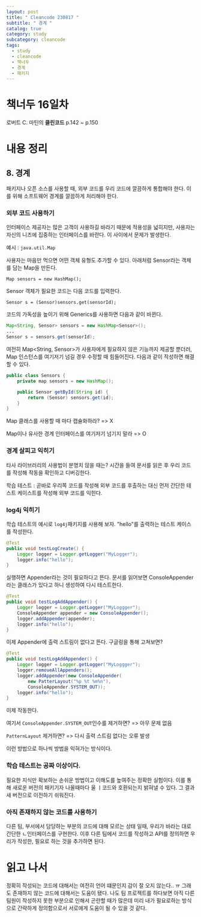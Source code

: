 ```yaml
---
layout: post
title: " Cleancode 230817 "
subtitle: " 경계 "
catalog: true
category: study
subcategory: cleancode
tags:
  - study
  - cleancode
  - 책너두
  - 경계
  - 패키지
---
```


# 책너두 16일차

로버트 C. 마틴의 **클린코드** p.142 ~ p.150

# 내용 정리

## 8. 경계

패키지나 오픈 소스를 사용할 때, 외부 코드를 우리 코드에 깔끔하게 통합해야 한다. 이를 위해 소프트웨어 경계를 깔끔하게 처리해야 한다.

### 외부 코드 사용하기

인터페이스 제공자는 많은 고객이 사용하길 바라기 때문에 적용성을 넓히지만, 사용자는 자신의 니즈에 집중하는 인터페이스를 바란다. 이 사이에서 문제가 발생한다.

예시 : `java.util.Map`

사용자는 마음만 먹으면 어떤 객체 유형도 추가할 수 있다. 아래처럼 Sensor라는 객체를 담는 Map을 만든다.

`Map sensors = new HashMap();`

Sensor 객체가 필요한 코드는 다음 코드를 입력한다.

`Sensor s = (Sensor)sensors.get(sensorId);`

코드의 가독성을 높이기 위해 Generics를 사용하면 다음과 같이 바뀐다.

```java
Map<String, Sensor> sensors = new HashMap<Sensor>();
...
Sensor s = sensors.get(sensorId);
```

여전히 Map<String, Sensor>가 사용자에게 필요하지 않은 기능까지 제공할 뿐더러, Map 인스턴스를 여기저기 넘길 경우 수정할 때 힘들어진다. 다음과 같이 작성하면 해결할 수 있다.

```java
public class Sensors {
    private map sensors = new HashMap();

    public Sensor getById(String id) {
        return (Sensor) sensors.get(id);
    }
}
```

Map 클래스를 사용할 때 마다 캡슐화하라? => X

Map이나 유사한 경계 인터페이스를 여기저기 넘기지 말라 => O

### 경계 살피고 익히기

타사 라이브러리의 사용법이 분명치 않을 때는? 시간을 들여 문서를 읽은 후 우리 코드를 작성해 작동을 확인하고 디버깅한다.

학습 테스트 : 곧바로 우리쪽 코드를 작성해 외부 코드를 후촐하는 대신 먼저 간단한 테스트 케이스트를 작성해 외부 코드를 익힌다.

### log4j 익히기

학습 테스트의 예시로 `log4j`패키지를 사용해 보자. "hello"를 출력하는 테스트 케이스를 작성한다.

```java
@Test
public void testLogCreate() {
    Logger logger = Logger.getLogger("MyLogger");
    logger.info("hello");
}
```

실행하면 Appender라는 것이 필요하다고 뜬다. 문서를 읽어보면 ConsoleAppender라는 클래스가 있다고 하니 생성하여 다시 테스트한다.

```java
@Test
public void testLogAddAppender() {
    Logger logger = Logger.getLogger("MyLoggger");
    ConsoleAppender appender = new ConsoleAppender();
    logger.addAppender(appender);
    logger.info("hello");
}
```

이제 Appender에 출력 스트림이 없다고 뜬다. 구글링을 통해 고쳐보면?

```java
@Test
public void testLogAddAppender() {
    Logger logger = Logger.getLogger("MyLoggger");
    logger.removeAllAppenders();
    logger.addAppender(new ConsoleAppender(
    	new PatterLayout("%p %t %m%n"),
    	ConsoleAppender.SYSTEM_OUT));
    logger.info("hello");
}
```

이제 작동한다.

여기서 `ConsoleAppender.SYSTEM_OUT`인수를 제거하면? => 아무 문제 없음

`PatternLayout` 제거하면? => 다시 출력 스트림 없다는 오류 발생

이런 방법으로 하나씩 방법을 익혀가는 방식이다.

### 학습 테스트는 공짜 이상이다.

필요한 지식만 확보하는 손쉬운 방법이고 이해도를 높여주는 정확한 실험이다. 이를 통해 새로운 버전의 패키기자 나올때마다 울 ㅣ코드와 호환되는지 밝혀낼 수 있다. 그 결과 새 버전으로 이전하기 쉬워진다.

### 아직 존재하지 않는 코드를 사용하기

다른 팀, 부서에서 담당하는 부분의 코드에 대해 모르는 상태 일때, 우리가 바라는 대로 간단한 ㄴ인터페이스를 구현한다. 이후 다른 팀에서 코드를 작성하고 API를 정의하면 우리가 작성한, 필요로 하는 것을 추가하면 된다.

# 읽고 나서

정확히 작성되는 코드에 대해서는 여전히 언어 떄문인지 감이 잘 오지 않는다.. ㅠ 그래도 존재하지 않는 코드에 대해서는 도움이 됐다. 나도 팀 프로젝트를 하다보면 아직 다른 팀원이 작성하지 못한 부분으로 인해서 곤란할 때가 많은데 미리 내가 필요로하는 방식으로 간략하게 정의함으로서 서로에게 도움이 될 수 있을 것 같다.
